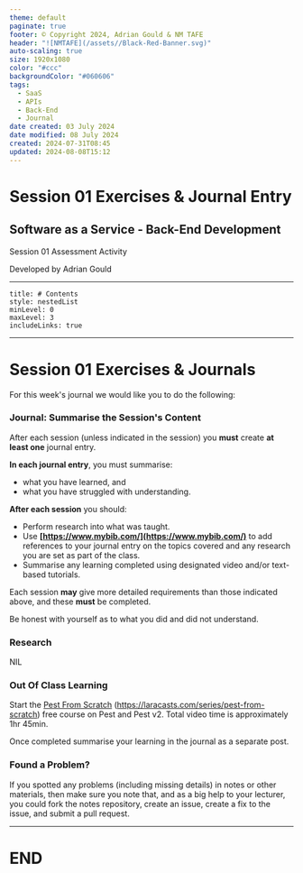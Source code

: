 ```yaml
---
theme: default
paginate: true
footer: © Copyright 2024, Adrian Gould & NM TAFE
header: "![NMTAFE](/assets//Black-Red-Banner.svg)"
auto-scaling: true
size: 1920x1080
color: "#ccc"
backgroundColor: "#060606"
tags:
  - SaaS
  - APIs
  - Back-End
  - Journal
date created: 03 July 2024
date modified: 08 July 2024
created: 2024-07-31T08:45
updated: 2024-08-08T15:12
---
```


# Session 01 Exercises & Journal Entry

## Software as a Service - Back-End Development

Session 01 Assessment Activity 

Developed by Adrian Gould

---

```table-of-contents
title: # Contents
style: nestedList
minLevel: 0
maxLevel: 3
includeLinks: true
```

---

# Session 01 Exercises & Journals 

For this week's journal we would like you to do the following:

### Journal: Summarise the Session's Content

After each session (unless indicated in the session) you **must** create **at least one** journal entry.

**In each journal entry**, you must summarise:

- what you have learned, and
- what you have struggled with understanding.

**After each session** you should:

- Perform research into what was taught.
- Use **[https://www.mybib.com/](https://www.mybib.com/)** to add references to your journal entry on the topics covered and any research you are set as part of the class.
- Summarise any learning completed using designated video and/or text-based tutorials.

Each session **may** give more detailed requirements than those indicated above, and these **must** be completed.

Be honest with yourself as to what you did and did not understand. 

### Research

NIL

### Out Of Class Learning

Start the [Pest From Scratch](https://laracasts.com/series/pest-from-scratch)  (<https://laracasts.com/series/pest-from-scratch>) free course on Pest and Pest v2. Total video time is approximately 1hr 45min. 

Once completed summarise your learning in the journal as a separate post.

### Found a Problem?
 
If you spotted any problems (including missing details) in notes or other materials, then make sure you note that, and as a big help to your lecturer, you could fork the notes repository, create an issue, create a fix to the issue, and submit a pull request.



---

# END
